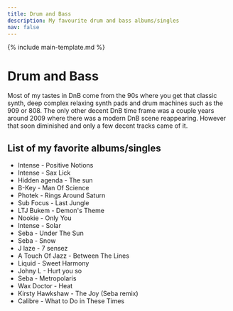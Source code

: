 ```yaml
---
title: Drum and Bass
description: My favourite drum and bass albums/singles
nav: false
---
```


{% include main-template.md %}

# Drum and Bass

Most of my tastes in DnB come from the 90s where you get that classic synth, deep complex relaxing synth pads and drum machines such as the 909 or 808. The only other decent DnB time frame was a couple years around 2009 where there was a modern DnB scene reappearing. However that soon diminished and only a few decent tracks came of it.

## List of my favorite albums/singles

* Intense - Positive Notions
* Intense - Sax Lick
* Hidden agenda - The sun
* B-Key - Man Of Science
* Photek - Rings Around Saturn
* Sub Focus - Last Jungle
* LTJ Bukem - Demon's Theme
* ​Nookie - Only You
* Intense - Solar
* Seba - Under The Sun
* Seba - Snow
* J laze - 7 sensez
* A Touch Of Jazz - Between The Lines
* Liquid - Sweet Harmony
* Johny L - Hurt you so
* Seba - Metropolaris
* Wax Doctor - Heat
* Kirsty Hawkshaw - The Joy (Seba remix)
* Calibre - What to Do in These Times
